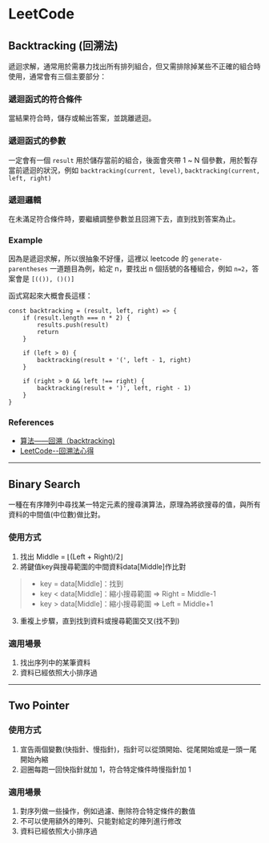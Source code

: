 # LeetCode

## Backtracking (回溯法)

遞迴求解，通常用於需暴力找出所有排列組合，但又需排除掉某些不正確的組合時使用，通常會有三個主要部分：

### 遞迴函式的符合條件

當結果符合時，儲存或輸出答案，並跳離遞迴。

### 遞迴函式的參數

一定會有一個 `result` 用於儲存當前的組合，後面會夾帶 1 ~ N 個參數，用於暫存當前遞迴的狀況，例如 `backtracking(current, level)`, `backtracking(current, left, right)`

### 遞迴邏輯

在未滿足符合條件時，要繼續調整參數並且回溯下去，直到找到答案為止。

### Example

因為是遞迴求解，所以很抽象不好懂，這裡以 leetcode 的 `generate-parentheses` 一道題目為例，給定 n，要找出 n 個括號的各種組合，例如 `n=2`，答案會是 `[(()), ()()]`

函式寫起來大概會長這樣：

```
const backtracking = (result, left, right) => {
    if (result.length === n * 2) {
        results.push(result)
        return
    }

    if (left > 0) {
        backtracking(result + '(', left - 1, right)
    }

    if (right > 0 && left !== right) {
        backtracking(result + ')', left, right - 1)
    }
}
```

### References

-   [算法——回溯（backtracking)](https://zhuanlan.zhihu.com/p/73799959)
-   [LeetCode--回溯法心得](https://zhuanlan.zhihu.com/p/51882471)

---

## Binary Search

一種在有序陣列中尋找某一特定元素的搜尋演算法，原理為將欲搜尋的值，與所有資料的中間值(中位數)做比對。

### 使用方式

1. 找出 Middle = ⌊(Left + Right)/2⌋
2. 將鍵值key與搜尋範圍的中間資料data[Middle]作比對
  > * key = data[Middle]：找到
  > * key < data[Middle]：縮小搜尋範圍 ⇒ Right = Middle-1
  > * key > data[Middle]：縮小搜尋範圍 ⇒ Left = Middle+1
3. 重複上步驟，直到找到資料或搜尋範圍交叉(找不到)

### 適用場景

1. 找出序列中的某筆資料
2. 資料已經依照大小排序過

---

## Two Pointer

### 使用方式

1. 宣告兩個變數(快指針、慢指針)，指針可以從頭開始、從尾開始或是一頭一尾開始內縮
2. 迴圈每跑一回快指針就加 1，符合特定條件時慢指針加 1

### 適用場景

1. 對序列做一些操作，例如過濾、刪除符合特定條件的數值
2. 不可以使用額外的陣列、只能對給定的陣列進行修改
3. 資料已經依照大小排序過
